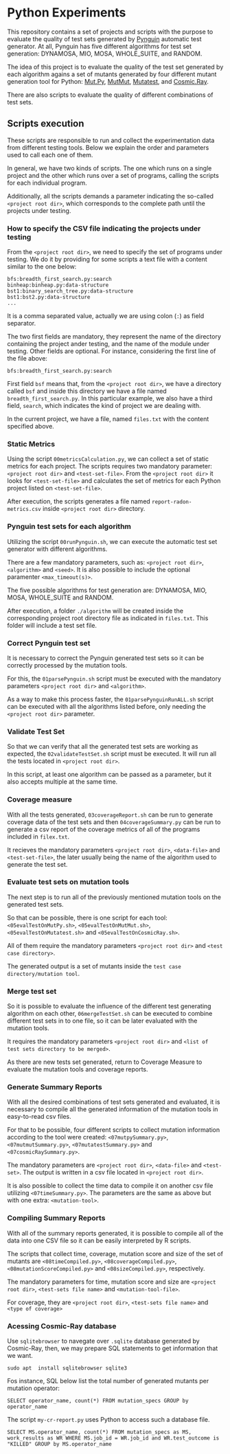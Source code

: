 # Python Experiments

This repository contains a set of projects and scripts with the purpose to evaluate the quality of test sets generated by [Pynguin](https://pypi.org/project/pynguin/) automatic test generator. At all, Pynguin has five different algorithms for test set generation: DYNAMOSA, MIO, MOSA, WHOLE_SUITE, and RANDOM.

The idea of this project is to evaluate the quality of the test set generated by each algorithm agains a set of mutants generated by four different mutant generation tool for Python: [Mut.Py](https://pypi.org/project/MutPy/), [MutMut](https://pypi.org/project/mutmut/), [Mutatest](https://pypi.org/project/mutatest/), and [Cosmic.Ray](https://pypi.org/project/cosmic-ray/).

There are also scripts to evaluate the quality of different combinations of test sets.

## Scripts execution

These scripts are responsible to run and collect the experimentation data from different testing tools. Below we explain the order and parameters used to call each one of them.

In general, we have two kinds of scripts. The one which runs on a single project and the other which runs over a set of programs, calling the scripts for each individual program.

Additionally, all the scripts demands a parameter indicating the so-called `<project root dir>`, which corresponds to the complete path until the projects under testing.

### How to specify the CSV file indicating the projects under testing

From the `<project root dir>`, we need to specify the set of programs under testing. We do it by providing for some scripts a text file with a content similar to the one below:

```
bfs:breadth_first_search.py:search
binheap:binheap.py:data-structure
bst1:binary_search_tree.py:data-structure
bst1:bst2.py:data-structure
...
```

It is a comma separated value, actually we are using colon (`:`) as field separator.

The two first fields are mandatory, they represent the name of the directory containing the project ander testing, and the name of the module under testing. Other fields are optional. For instance, considering the first line of the file above:

```
bfs:breadth_first_search.py:search
```

First field `bsf` means that, from the `<project root dir>`, we have a directory called `bsf` and inside this directory we have a file named `breadth_first_search.py`. In this particular example, we also have a third field, `search`, which indicates the kind of project we are dealing with.

In the current project, we have a file, named `files.txt` with the content specified above.

### Static Metrics

Using the script `00metricsCalculation.py`, we can collect a set of static metrics for each project. The scripts requires two mandatory parameter: `<project root dir>` and `<test-set-file>`. From the `<project root dir>` it looks for `<test-set-file>` and calculates the set of metrics for each Python project listed on `<test-set-file>`.

After execution, the scripts generates a file named `report-radon-metrics.csv` inside `<project root dir>` directory.

### Pynguin test sets for each algorithm

Utilizing the script `00runPynguin.sh`, we can execute the automatic test set generator with different algorithms.

There are a few mandatory parameters, such as: `<project root dir>`, `<algorithm>` and `<seed>`. It is also possible to include the optional paramenter `<max_timeout(s)>`.

The five possible algorithms for test generation are: DYNAMOSA, MIO, MOSA, WHOLE_SUITE and RANDOM.

After execution, a folder `./algorithm` will be created inside the corresponding project root directory file as indicated in `files.txt`. This folder will include a test set file. 

### Correct Pynguin test set

It is necessary to correct the Pynguin generated test sets so it can be correctly processed by the mutation tools.

For this, the `01parsePynguin.sh` script must be executed with the mandatory parameters `<project root dir>` and `<algorithm>`.

As a way to make this process faster, the `01parsePynguinRunALL.sh` script can be executed with all the algorithms listed before, only needing the `<project root dir>` parameter.

### Validate Test Set

So that we can verify that all the generated test sets are working as expected, the `02validateTestSet.sh` script must be executed. It will run all the tests located in `<project root dir>`.

In this script, at least one algorithm can be passed as a parameter, but it also accepts multiple at the same time.

### Coverage measure

With all the tests generated, `03coverageReport.sh` can be run to generate coverage data of the test sets and then `04coverageSummary.py` can be run to generate a csv report of the coverage metrics of all of the programs included in `filex.txt`.

It recieves the mandatory parameters `<project root dir>`, `<data-file>` and `<test-set-file>`, the later usually being the name of the algorithm used to generate the test set.

### Evaluate test sets on mutation tools

The next step is to run all of the previously mentioned mutation tools on the generated test sets. 

So that can be possible, there is one script for each tool: `<05evalTestOnMutPy.sh>`, `<05evalTestOnMutMut.sh>`, `<05evalTestOnMutatest.sh>` and `<05evalTestOnCosmicRay.sh>`.

All of them require the mandatory parameters `<project root dir>` and `<test case directory>`.

The generated output is a set of mutants inside the `test case directory/mutation tool`.

### Merge test set

So it is possible to evaluate the influence of the different test generating algorithm on each other, `06mergeTestSet.sh` can be executed to combine different test sets in to one file, so it can be later evaluated with the mutation tools. 

It requires the mandatory parameters `<project root dir>` and `<list of test sets directory to be merged>`.

As there are new tests set generated, return to Coverage Measure to evaluate the mutation tools and coverage reports.

### Generate Summary Reports
 
With all the desired combinations of test sets generated and evaluated, it is necessary to compile all the generated information of the mutation tools in easy-to-read csv files.

For that to be possible, four different scripts to collect mutation information according to the tool were created: `<07mutpySummary.py>`, `<07mutmutSummary.py>`, `<07mutatestSummary.py>` and `<07cosmicRaySummary.py>`.

The mandatory parameters are `<project root dir>`, `<data-file>` and `<test-set>`. The output is written in a csv file located in `<project root dir>`.
 
It is also possible to collect the time data to compile it on another csv file utilizing `<07timeSummary.py>`. The parameters are the same as above but with one extra: `<mutation-tool>`.

### Compiling Summary Reports

With all of the summary reports generated, it is possible to compile all of the data into one CSV file so it can be easily interpreted by R scripts.

The scripts that collect time, coverage, mutation score and size of the set of mutants are `<08timeCompiled.py>`, `<08coverageCompiled.py>`, `<08mutationScoreCompiled.py>` and `<08sizeCompiled.py>`, respectively.

The mandatory parameters for time, mutation score and size are `<project root dir>`, `<test-sets file name>` and `<mutation-tool-file>`.

For coverage, they are `<project root dir>`, `<test-sets file name>` and  `<type of coverage>`

### Acessing Cosmic-Ray database

Use `sqlitebrowser` to navegate over `.sqlite` database generated by Cosmic-Ray, then, we may prepare SQL statements to get information that we want.

```
sudo apt  install sqlitebrowser sqlite3 
```

Fos instance, SQL below list the total number of generated mutants per mutation operator:

```
SELECT operator_name, count(*) FROM mutation_specs GROUP by operator_name
```

The script `my-cr-report.py` uses Python to access such a database file.

```
SELECT MS.operator_name, count(*) FROM mutation_specs as MS, work_results as WR WHERE MS.job_id = WR.job_id and WR.test_outcome is "KILLED" GROUP by MS.operator_name

```
